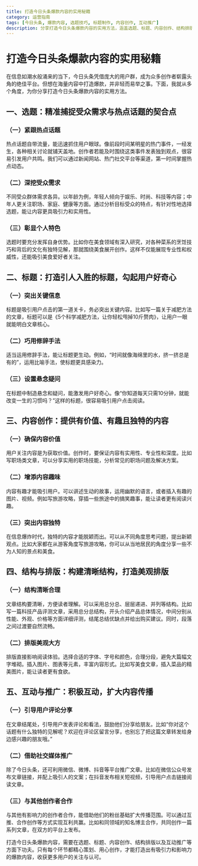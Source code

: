 ```yaml
---
title: 打造今日头条爆款内容的实用秘籍
category: 运营指南
tags: [今日头条, 爆款内容, 选题技巧, 标题制作, 内容创作, 互动推广]
description: 分享打造今日头条爆款内容的实用方法，涵盖选题、标题、内容创作、结构排版以及互动推广等方面，助力创作者产出有吸引力和影响力的爆款内容。
---
```


# 打造今日头条爆款内容的实用秘籍

在信息如潮水般涌来的当下，今日头条凭借庞大的用户群，成为众多创作者崭露头角的绝佳平台。但想在海量内容中打造爆款，并非轻而易举之事。下面，我就从多个角度，为你分享打造今日头条爆款内容的实用方法。

## 一、选题：精准捕捉受众需求与热点话题的契合点
### （一）紧跟热点话题
热点话题自带流量，能迅速抓住用户眼球。像前段时间某明星的热门事件，一经发生，各种相关讨论就铺天盖地。创作者若能及时围绕这类事件发表独到观点，很容易引发用户共鸣。我们可以通过新闻网站、热门社交平台等渠道，第一时间掌握热点动态。

### （二）深挖受众需求
不同受众群体需求各异。以年龄为例，年轻人倾向于娱乐、时尚、科技等内容；中年人更关注职场、家庭、健康等方面。通过分析目标受众的特点，有针对性地选择选题，能让内容更具吸引力和实用性。

### （三）彰显个人特色
选题时要充分发挥自身优势。比如你在美食领域有深入研究，对各种菜系的烹饪技巧和背后的文化有独特见解，那就围绕美食展开创作。这样不仅能展现专业性和权威性，还能吸引美食爱好者关注。

## 二、标题：打造引人入胜的标题，勾起用户好奇心
### （一）突出关键信息
标题是吸引用户点击的第一道关卡，务必突出关键内容。比如写一篇关于减肥方法的文章，标题可以是《5个科学减肥方法，让你轻松甩掉10斤赘肉》，让用户一眼就能明白文章核心。

### （二）巧用修辞手法
适当运用修辞手法，能让标题更生动。例如，“时间就像海绵里的水，挤一挤总是有的”，运用比喻手法，使标题更具感染力。

### （三）设置悬念疑问
在标题中制造悬念和疑问，能激发用户好奇心。像“你知道每天只需10分钟，就能改变一生的习惯吗？”这样的标题，很容易吸引用户点击阅读。

## 三、内容创作：提供有价值、有趣且独特的内容
### （一）确保内容价值
用户关注内容是为获取价值。创作时，要保证内容有实用性、专业性和深度。比如写职场类文章，可以分享实用的职场技能，分析常见的职场问题及解决方案。

### （二）增添内容趣味
内容有趣才能吸引用户。可以讲述生动的故事，运用幽默的语言，或者插入有趣的图片、视频。例如写旅游攻略，穿插一些旅途中的搞笑趣事，能让读者更有阅读兴趣。

### （三）突出内容独特
在信息爆炸时代，独特的内容才能脱颖而出。可以从不同角度思考问题，提出新颖观点。比如大家都在从游客角度写旅游攻略，你可以从当地居民的角度分享一些不为人知的景点和美食。

## 四、结构与排版：构建清晰结构，打造美观排版
### （一）结构清晰合理
文章结构要清晰，方便读者理解。可以采用总分总、层层递进、并列等结构。比如写一篇科技产品评测文章，采用总分总结构，开头介绍产品总体情况，中间分别从性能、外观、价格等方面详细评测，结尾总结优缺点并给出购买建议。同时，段落之间过渡要自然流畅。

### （二）排版美观大方
排版直接影响阅读体验。选择合适的字体、字号和颜色，合理分段，避免大篇幅文字堆砌。插入图片、图表等元素，丰富内容形式。比如写美食文章，插入菜品的精美图片，能让读者更有食欲。

## 五、互动与推广：积极互动，扩大内容传播
### （一）引导用户评论分享
在文章结尾处，引导用户发表评论和看法，鼓励他们分享给朋友。比如“你对这个话题有什么独特的见解呢？欢迎在评论区留言分享，也别忘了把这篇文章转发给身边感兴趣的朋友哦。”

### （二）借助社交媒体推广
除了今日头条，还可利用微信、微博、抖音等平台推广文章。比如在微信公众号发布文章链接，并配上吸引人的文案；在抖音发布相关短视频，引导用户点击链接阅读文章。

### （三）与其他创作者合作
与其他有影响力的创作者合作，能借助他们的粉丝基础扩大传播范围。可以通过互推、合作创作等方式实现互利共赢。比如和同领域的知名博主合作，共同创作一篇系列文章，在双方的平台上发布。

打造今日头条爆款内容，需要在选题、标题、内容创作、结构排版以及互动推广等方面下功夫。只有每个环节都精心策划、用心创作，才能打造出有吸引力和影响力的爆款内容，收获更多用户的关注与认可。